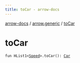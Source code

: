 ```yaml
---
title: toCar - arrow-docs
---
```


[arrow-docs](../index.html) / [arrow.generic](index.html) / [toCar](./to-car.html)

# toCar

`fun HList1<`[`Speed`](-speed/index.html)`>.toCar(): `[`Car`](-car/index.html)